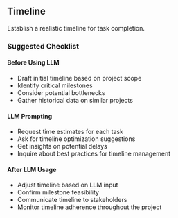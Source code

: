 ## Timeline
Establish a realistic timeline for task completion.

### Suggested Checklist

#### Before Using LLM
- Draft initial timeline based on project scope
- Identify critical milestones
- Consider potential bottlenecks
- Gather historical data on similar projects

#### LLM Prompting
- Request time estimates for each task
- Ask for timeline optimization suggestions
- Get insights on potential delays
- Inquire about best practices for timeline management

#### After LLM Usage
- Adjust timeline based on LLM input
- Confirm milestone feasibility
- Communicate timeline to stakeholders
- Monitor timeline adherence throughout the project
